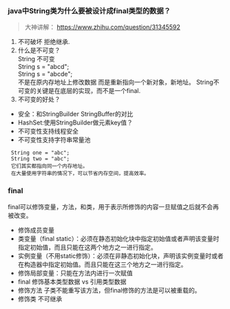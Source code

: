 ### java中String类为什么要被设计成final类型的数据？

> 大神讲解： https://www.zhihu.com/question/31345592

1. 不可破坏 拒绝继承.
2. 什么是不可变？  
String 不可变  
String s = "abcd";  
String s = "abcde";  
不是在原内存地址上修改数据 而是重新指向一个新对象，新地址。
String不可变的关键是在底层的实现，而不是一个final.  
3. 不可变的好处？
 - 安全：和StringBuilder StringBuffer的对比
 - HashSet:使用StringBuilder做元素key值？
 - 不可变性支持线程安全
 - 不可变性支持字符串常量池
  ```
   String one = "abc";
   String two = "abc";
   它们其实都指向同一个内存地址。
   在大量使用字符串的情况下，可以节省内存空间，提高效率。
  ```


### final
  final可以修饰变量，方法，和类，用于表示所修饰的内容一旦赋值之后就不会再被改变。
  - 修饰成员变量
   - 类变量（final static）：必须在静态初始化块中指定初始值或者声明该变量时指定初始值，而且只能在这两个地方之一进行指定。
   - 实例变量（不用static修饰）：必须在非静态初始化块，声明该实例变量时或者在构造器中指定初始值。而且只能在这三个地方之一进行指定。
  - 修饰局部变量：只能在方法内进行一次赋值
  - final 修饰基本类型数据 vs 引用类型数据
  - 修饰方法 子类不能重写该方法，但final修饰的方法是可以被重载的。
  - 修饰类 不可继承
